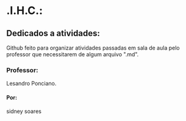 # .I.H.C.:

## Dedicados a atividades:

Github feito para organizar atividades passadas em sala de aula pelo professor que necessitarem de algum arquivo ".md".

### Professor:

Lesandro Ponciano.

#### Por:

sidney soares
